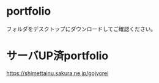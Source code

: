 # portfolio

フォルダをデスクトップにダウンロードしてご確認ください。

# サーバUP済portfolio
https://shimettainu.sakura.ne.jp/gojyorei
